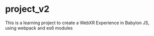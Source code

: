 # project_v2
This is a learning project to create a WebXR Experience in Babylon JS, using webpack and es6 modules
